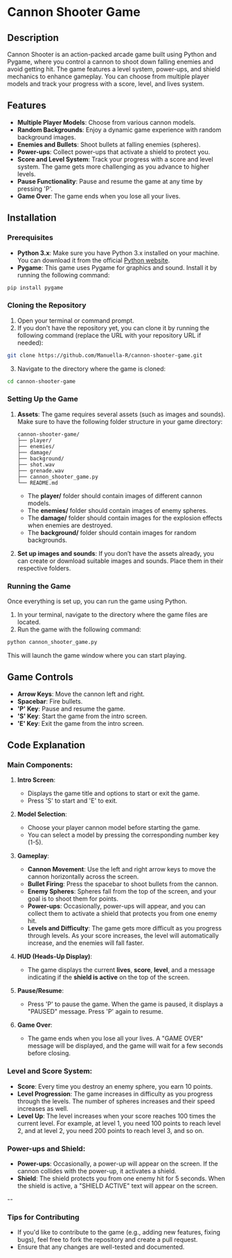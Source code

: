 # Cannon Shooter Game

## Description

Cannon Shooter is an action-packed arcade game built using Python and Pygame, where you control a cannon to shoot down falling enemies and avoid getting hit. The game features a level system, power-ups, and shield mechanics to enhance gameplay. You can choose from multiple player models and track your progress with a score, level, and lives system.

## Features

- **Multiple Player Models**: Choose from various cannon models.
- **Random Backgrounds**: Enjoy a dynamic game experience with random background images.
- **Enemies and Bullets**: Shoot bullets at falling enemies (spheres).
- **Power-ups**: Collect power-ups that activate a shield to protect you.
- **Score and Level System**: Track your progress with a score and level system. The game gets more challenging as you advance to higher levels.
- **Pause Functionality**: Pause and resume the game at any time by pressing 'P'.
- **Game Over**: The game ends when you lose all your lives.

## Installation

### Prerequisites

- **Python 3.x**: Make sure you have Python 3.x installed on your machine. You can download it from the official [Python website](https://www.python.org/downloads/).
- **Pygame**: This game uses Pygame for graphics and sound. Install it by running the following command:

```bash
pip install pygame
```

### Cloning the Repository

1. Open your terminal or command prompt.
2. If you don't have the repository yet, you can clone it by running the following command (replace the URL with your repository URL if needed):

```bash
git clone https://github.com/Manuella-R/cannon-shooter-game.git
```

3. Navigate to the directory where the game is cloned:

```bash
cd cannon-shooter-game
```

### Setting Up the Game

1. **Assets**: The game requires several assets (such as images and sounds). Make sure to have the following folder structure in your game directory:

    ```
    cannon-shooter-game/
    ├── player/
    ├── enemies/
    ├── damage/
    ├── background/
    ├── shot.wav
    ├── grenade.wav
    ├── cannon_shooter_game.py
    └── README.md
    ```

    - The **player/** folder should contain images of different cannon models.
    - The **enemies/** folder should contain images of enemy spheres.
    - The **damage/** folder should contain images for the explosion effects when enemies are destroyed.
    - The **background/** folder should contain images for random backgrounds.


2. **Set up images and sounds**: If you don’t have the assets already, you can create or download suitable images and sounds. Place them in their respective folders.

### Running the Game

Once everything is set up, you can run the game using Python.

1. In your terminal, navigate to the directory where the game files are located.
2. Run the game with the following command:

```bash
python cannon_shooter_game.py
```

This will launch the game window where you can start playing.

## Game Controls

- **Arrow Keys**: Move the cannon left and right.
- **Spacebar**: Fire bullets.
- **'P' Key**: Pause and resume the game.
- **'S' Key**: Start the game from the intro screen.
- **'E' Key**: Exit the game from the intro screen.

## Code Explanation

### Main Components:

1. **Intro Screen**:
    - Displays the game title and options to start or exit the game.
    - Press 'S' to start and 'E' to exit.

2. **Model Selection**:
    - Choose your player cannon model before starting the game.
    - You can select a model by pressing the corresponding number key (1-5).

3. **Gameplay**:
    - **Cannon Movement**: Use the left and right arrow keys to move the cannon horizontally across the screen.
    - **Bullet Firing**: Press the spacebar to shoot bullets from the cannon.
    - **Enemy Spheres**: Spheres fall from the top of the screen, and your goal is to shoot them for points.
    - **Power-ups**: Occasionally, power-ups will appear, and you can collect them to activate a shield that protects you from one enemy hit.
    - **Levels and Difficulty**: The game gets more difficult as you progress through levels. As your score increases, the level will automatically increase, and the enemies will fall faster.

4. **HUD (Heads-Up Display)**:
    - The game displays the current **lives**, **score**, **level**, and a message indicating if the **shield is active** on the top of the screen.
  
5. **Pause/Resume**:
    - Press 'P' to pause the game. When the game is paused, it displays a "PAUSED" message. Press 'P' again to resume.

6. **Game Over**:
    - The game ends when you lose all your lives. A "GAME OVER" message will be displayed, and the game will wait for a few seconds before closing.

### Level and Score System:

- **Score**: Every time you destroy an enemy sphere, you earn 10 points.
- **Level Progression**: The game increases in difficulty as you progress through the levels. The number of spheres increases and their speed increases as well.
- **Level Up**: The level increases when your score reaches 100 times the current level. For example, at level 1, you need 100 points to reach level 2, and at level 2, you need 200 points to reach level 3, and so on.

### Power-ups and Shield:

- **Power-ups**: Occasionally, a power-up will appear on the screen. If the cannon collides with the power-up, it activates a shield.
- **Shield**: The shield protects you from one enemy hit for 5 seconds. When the shield is active, a "SHIELD ACTIVE" text will appear on the screen.

--

### Tips for Contributing

- If you'd like to contribute to the game (e.g., adding new features, fixing bugs), feel free to fork the repository and create a pull request.
- Ensure that any changes are well-tested and documented.


